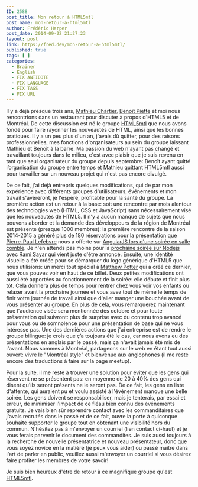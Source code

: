 ```yaml
---
ID: 2588
post_title: Mon retour à HTML5mtl
post_name: mon-retour-a-html5mtl
author: Frédéric Harper
post_date: 2014-09-22 21:27:23
layout: post
link: https://fred.dev/mon-retour-a-html5mtl/
published: true
tags: [ ]
categories:
  - Brainer
  - English
  - FIX ANTIDOTE
  - FIX LANGUAGE
  - FIX TAGS
  - FIX URL
---
```

Il y a déjà presque trois ans, <a title="Site web de Mathieu Chartier" href="https://www.mathieuchartier.com/">Mathieu Chartier</a>, <a title="Site web de Benoît Piette" href="https://www.benoitpiette.com/">Benoît Piette</a> et moi nous rencontrions dans un restaurant pour discuter à propos d'HTML5 et de Montréal. De cette discussion est né le groupe <a title="Site web de HTML5mtl" href="https://html5mtl.ca">HTML5mtl</a> que nous avons fondé pour faire rayonner les nouveautés de HTML, ainsi que les bonnes pratiques. Il y a un peu plus d'un an, j'avais dû quitter, pour des raisons professionnelles, mes fonctions d'organisateurs au sein du groupe laissant Mathieu et Benoît à la barre. Ma passion du web n'ayant pas changé et travaillant toujours dans le milieu, c'est avec plaisir que je suis revenu en tant que seul organisateur du groupe depuis septembre: Benoît ayant quitté l’organisation du groupe entre temps et Mathieu quittant HTML5mtl aussi pour travailler sur un nouveau projet qui n'est pas encore divulgé.

De ce fait, j'ai déjà entrepris quelques modifications, qui de par mon expérience avec différents groupes d'utilisateurs, événements et mon travail s'avèreront, je l'espère, profitable pour la santé du groupe. La première action est un retour à la base: soit une rencontre par mois alentour des technologies web (HTML, CSS et JavaScript) sans nécessairement visé que les nouveautés de HTML5. Il n'y a aucun manque de sujets que nous pouvons aborder et la demande des développeurs de la région de Montréal est présente (presque 1000 membres): la première rencontre de la saison 2014-2015 a généré plus de 180 réservations pour la présentation que <a title="Site web de Pierre-Paul Lefebvre" href="https://www.pierre-paul.com/">Pierre-Paul Lefebvre</a> nous a offerte sur <a title="Rencontre de HTML5mtl du mois passé" href="https://www.meetup.com/HTML5mtl/events/203061962/">AngularJS lors d'une soirée en salle comble</a>. Je n'en attends pas moins pour la <a title="Nodejs 101 à HTML5mtl" href="https://www.meetup.com/HTML5mtl/events/208834172/">prochaine soirée sur Nodejs</a> avec <a title="Site web de Rami Sayar" href="https://ramisayar.com/">Rami Sayar</a> qui vient juste d'être annoncé. Ensuite, une identité visuelle a été créée pour se démarquer du logo générique d'HTML5 que nous utilisions: un merci tout spécial à <a title="Compte Twitter de Matthew Potter" href="https://twitter.com/askmp">Matthew Potter</a> qui a créé ce dernier, que vous pouvez voir en haut de ce billet. Deux petites modifications ont aussi été apportées au fonctionnement de la soirée: elle débute et finit plus tôt. Cela donnera plus de temps pour rentrer chez vous voir vos enfants ou relaxer avant la prochaine journée et vous avez tout de même le temps de finir votre journée de travail ainsi que d'aller manger une bouchée avant de vous présenter au groupe. En plus de cela, vous remarquerez maintenant que l'audience visée sera mentionnée dès octobre et pour toute présentation qui suivront: plus de surprise avec du contenu trop avancé pour vous ou de somnolence pour une présentation de base qui ne vous intéresse pas. Une des dernières actions que j'ai entreprise est de rendre le groupe bilingue: je crois que ç’a toujours été le cas, car nous avons eu des présentations en anglais par le passé, mais ça n'avait jamais été mis de l'avant. Nous sommes à Montréal, partageons sur le web en étant tout aussi ouvert: vivre le "Montréal style" et bienvenue aux anglophones (il me reste encore des traductions à faire sur la page meetup).

Pour la suite, il me reste à trouver une solution pour éviter que les gens qui réservent ne se présentent pas: en moyenne de 20 à 40% des gens qui disent qu'ils seront présents ne le seront pas. De ce fait, les gens en liste d'attente, qui auraient pu et voulu assisté à l'événement manque une belle soirée. Les gens doivent se responsabiliser, mais je tenterais, par essai et erreur, de minimiser l'impact de ce fléau bien connu des événements gratuits. Je vais bien sûr reprendre contact avec les commanditaires que j'avais recrutés dans le passé et de ce fait, ouvre la porte à quiconque souhaite supporter le groupe tout en obtenant une visibilité hors du commun. N'hésitez pas à m'envoyer un courriel (lien contact ci-haut) et je vous ferais parvenir le document des commandites. Je suis aussi toujours à la recherche de nouvelle présentatrice et nouveau présentateur, donc que vous soyez novice en la matière (je peux vous aider) ou passé maître dans l'art de parler en public, veuillez aussi m'envoyer un courriel si vous désirez faire profiter les membres de votre savoir!

Je suis bien heureux d'être de retour à ce magnifique groupe qu'est <a title="Site web de HTML5mtl" href="https://html5mtl.ca">HTML5mtl</a>.